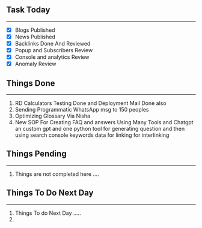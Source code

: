 
## Task Today
---
- [x] Blogs Published
- [x] News Published
- [x] Backlinks Done And Reviewed
- [x] Popup and Subscribers Review
- [x] Console and analytics Review 
- [x] Anomaly Review

## Things Done 
---
1.  RD Calculators Testing Done and Deployment Mail Done also
2. Sending Programmatic WhatsApp msg to 150 peoples 
3. Optimizing Glossary Via Nisha
4. New SOP For Creating FAQ and answers Using Many Tools and Chatgpt an custom gpt and one python tool for generating question and then using search console keywords data for linking for interlinking 
## Things Pending
---
1. Things are not completed here ....

## Things To Do Next Day 
---
1.  Things To do Next Day .....
2. 




